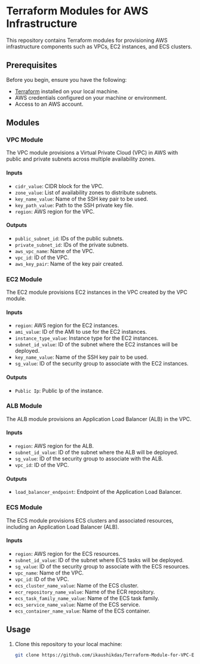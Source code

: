 # Terraform Modules for AWS Infrastructure

This repository contains Terraform modules for provisioning AWS infrastructure components such as VPCs, EC2 instances, and ECS clusters.

## Prerequisites

Before you begin, ensure you have the following:

- [Terraform](https://www.terraform.io/downloads.html) installed on your local machine.
- AWS credentials configured on your machine or environment.
- Access to an AWS account.

## Modules

### VPC Module

The VPC module provisions a Virtual Private Cloud (VPC) in AWS with public and private subnets across multiple availability zones.

#### Inputs

- `cidr_value`: CIDR block for the VPC.
- `zone_value`: List of availability zones to distribute subnets.
- `key_name_value`: Name of the SSH key pair to be used.
- `key_path_value`: Path to the SSH private key file.
- `region`: AWS region for the VPC.

#### Outputs

- `public_subnet_id`: IDs of the public subnets.
- `private_subnet_id`: IDs of the private subnets.
- `aws_vpc_name`: Name of the VPC.
- `vpc_id`: ID of the VPC.
- `aws_key_pair`: Name of the key pair created.

### EC2 Module

The EC2 module provisions EC2 instances in the VPC created by the VPC module.

#### Inputs

- `region`: AWS region for the EC2 instances.
- `ami_value`: ID of the AMI to use for the EC2 instances.
- `instance_type_value`: Instance type for the EC2 instances.
- `subnet_id_value`: ID of the subnet where the EC2 instances will be deployed.
- `key_name_value`: Name of the SSH key pair to be used.
- `sg_value`: ID of the security group to associate with the EC2 instances.

#### Outputs
- `Public Ip`: Public Ip of the instance.

### ALB Module

The ALB module provisions an Application Load Balancer (ALB) in the VPC.

#### Inputs

- `region`: AWS region for the ALB.
- `subnet_id_value`: ID of the subnet where the ALB will be deployed.
- `sg_value`: ID of the security group to associate with the ALB.
- `vpc_id`: ID of the VPC.

#### Outputs
- `load_balancer_endpoint`: Endpoint of the Application Load Balancer.

### ECS Module

The ECS module provisions ECS clusters and associated resources, including an Application Load Balancer (ALB).

#### Inputs

- `region`: AWS region for the ECS resources.
- `subnet_id_value`: ID of the subnet where ECS tasks will be deployed.
- `sg_value`: ID of the security group to associate with the ECS resources.
- `vpc_name`: Name of the VPC.
- `vpc_id`: ID of the VPC.
- `ecs_cluster_name_value`: Name of the ECS cluster.
- `ecr_repository_name_value`: Name of the ECR repository.
- `ecs_task_family_name_value`: Name of the ECS task family.
- `ecs_service_name_value`: Name of the ECS service.
- `ecs_container_name_value`: Name of the ECS container.


## Usage

1. Clone this repository to your local machine:

   ```bash
   git clone https://github.com/ikaushikdas/Terraform-Module-for-VPC-EC2-and-ECS-with-ALB.git

